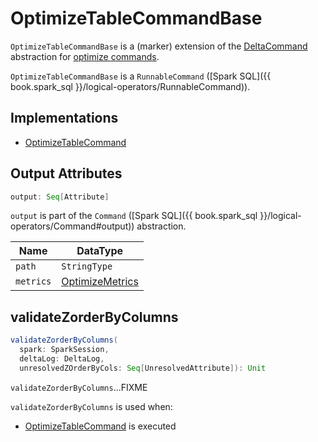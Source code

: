 # OptimizeTableCommandBase

`OptimizeTableCommandBase` is a (marker) extension of the [DeltaCommand](../DeltaCommand.md) abstraction for [optimize commands](#implementations).

`OptimizeTableCommandBase` is a `RunnableCommand` ([Spark SQL]({{ book.spark_sql }}/logical-operators/RunnableCommand)).

## Implementations

* [OptimizeTableCommand](OptimizeTableCommand.md)

## <span id="output"> Output Attributes

```scala
output: Seq[Attribute]
```

`output` is part of the `Command` ([Spark SQL]({{ book.spark_sql }}/logical-operators/Command#output)) abstraction.

Name | DataType
-----|---------
 `path` | `StringType`
 `metrics` | [OptimizeMetrics](OptimizeMetrics.md)

## <span id="validateZorderByColumns"> validateZorderByColumns

```scala
validateZorderByColumns(
  spark: SparkSession,
  deltaLog: DeltaLog,
  unresolvedZOrderByCols: Seq[UnresolvedAttribute]): Unit
```

`validateZorderByColumns`...FIXME

`validateZorderByColumns` is used when:

* [OptimizeTableCommand](OptimizeTableCommand.md) is executed
